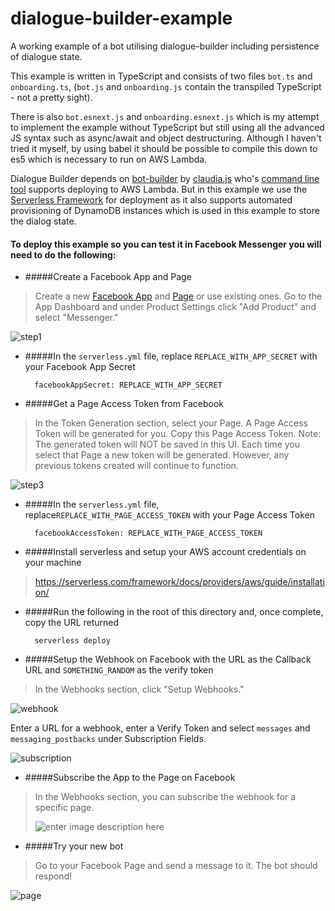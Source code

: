 # dialogue-builder-example

A working example of a bot utilising dialogue-builder including persistence of dialogue state.

This example is written in TypeScript and consists of two files `bot.ts` and `onboarding.ts`, (`bot.js` and `onboarding.js` contain the transpiled TypeScript - not a pretty sight). 

There is also `bot.esnext.js` and `onboarding.esnext.js` which is my attempt to implement the example without TypeScript but still using all the advanced JS syntax such as async/await and object destructuring. Although I haven't tried it myself, by using babel it should be possible to compile this down to es5 which is necessary to run on AWS Lambda.

Dialogue Builder depends on [bot-builder](https://github.com/claudiajs/claudia-bot-builder) by [claudia.js](https://claudiajs.com/) who's [command line tool](https://claudiajs.com/documentation.html#args) supports deploying to AWS Lambda. But in this  example we use the [Serverless Framework](https://serverless.com/) for deployment as it also supports automated provisioning of DynamoDB instances which is used in this example to store the dialog state.

#### To deploy this example so you can test it in Facebook Messenger you will need to do the following:

* #####Create a Facebook App and Page
> Create a new [Facebook App](https://developers.facebook.com/apps) and [Page](https://www.facebook.com/pages/create) or use existing ones. Go to the App Dashboard and under Product Settings click "Add Product" and select "Messenger."
> 
![step1](https://scontent-lhr3-1.xx.fbcdn.net/t39.2178-6/12995587_195576307494663_824949235_n.png)

* #####In the `serverless.yml` file, replace `REPLACE_WITH_APP_SECRET` with your Facebook App Secret

        facebookAppSecret: REPLACE_WITH_APP_SECRET

* #####Get a Page Access Token from Facebook
> In the Token Generation section, select your Page. A Page Access Token will be generated for you. Copy this Page Access Token. Note: The generated token will NOT be saved in this UI. Each time you select that Page a new token will be generated. However, any previous tokens created will continue to function.
> 
![step3](https://scontent-lhr3-1.xx.fbcdn.net/t39.2178-6/12995543_1164810200226522_2093336718_n.png)
* #####In the `serverless.yml` file, replace`REPLACE_WITH_PAGE_ACCESS_TOKEN` with your Page Access Token

        facebookAccessToken: REPLACE_WITH_PAGE_ACCESS_TOKEN


* #####Install serverless and setup your AWS account credentials on your machine
> https://serverless.com/framework/docs/providers/aws/guide/installation/

* #####Run the following in the root of this directory and, once complete, copy the URL returned

        serverless deploy

* #####Setup the Webhook on Facebook with the URL as the Callback URL and `SOMETHING_RANDOM` as the verify token
> In the Webhooks section, click "Setup Webhooks."
> 
![webhook](https://scontent-lhr3-1.xx.fbcdn.net/t39.2178-6/13331609_660771177408445_306127577_n.png)
> 
Enter a URL for a webhook, enter a Verify Token and select `messages` and `messaging_postbacks` under Subscription Fields.
>
![subscription](https://scontent-lhr3-1.xx.fbcdn.net/t39.2178-6/12057143_211110782612505_894181129_n.png)

* #####Subscribe the App to the Page on Facebook
> In the Webhooks section, you can subscribe the webhook for a specific page.
> 
> ![enter image description here](https://scontent-lhr3-1.xx.fbcdn.net/t39.2178-6/13421551_1702530599996541_471321650_n.png)

* #####Try your new bot
>Go to your Facebook Page and send a message to it. The bot should respond!
>
![page](https://scontent-lht6-1.xx.fbcdn.net/t39.2178-6/13331537_288414224831849_853132949_n.png)
